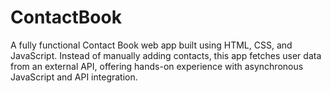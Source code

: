 # ContactBook
A fully functional Contact Book web app built using HTML, CSS, and JavaScript. Instead of manually adding contacts, this app fetches user data from an external API, offering hands-on experience with asynchronous JavaScript and API integration.
